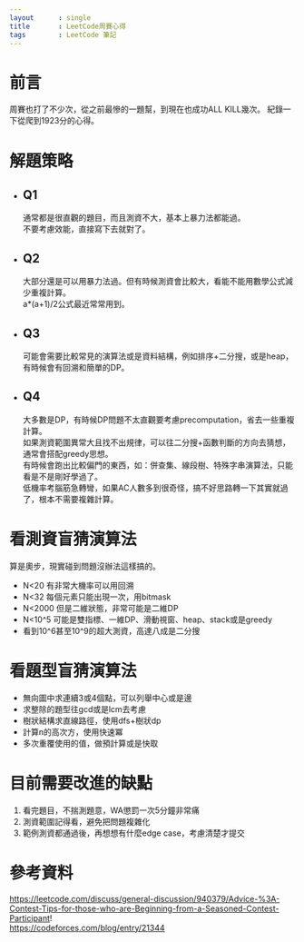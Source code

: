 ```yaml
---
layout      : single
title       : LeetCode周賽心得
tags 		: LeetCode 筆記
---
```


# 前言
周賽也打了不少次，從之前最慘的一題幫，到現在也成功ALL KILL幾次。
紀錄一下從爬到1923分的心得。  

# 解題策略  
- ## Q1  
    通常都是很直觀的題目，而且測資不大，基本上暴力法都能過。  
    不要考慮效能，直接寫下去就對了。

- ## Q2
    大部分還是可以用暴力法過。但有時候測資會比較大，看能不能用數學公式減少重複計算。  
    a*(a+1)/2公式最近常常用到。

- ## Q3
    可能會需要比較常見的演算法或是資料結構，例如排序+二分搜，或是heap，有時候會有回溯和簡單的DP。

- ## Q4
    大多數是DP，有時候DP問題不太直觀要考慮precomputation，省去一些重複計算。  
    如果測資範圍異常大且找不出規律，可以往二分搜+函數判斷的方向去猜想，通常會搭配greedy思想。  
    有時候會跑出比較偏門的東西，如：併查集、線段樹、特殊字串演算法，只能看是不是剛好學過了。  
    低機率考腦筋急轉彎，如果AC人數多到很奇怪，搞不好思路轉一下其實就過了，根本不需要複雜計算。

# 看測資盲猜演算法
算是奧步，現實碰到問題沒辦法這樣搞的。
- N<20 有非常大機率可以用回溯  
- N<32 每個元素只能出現一次，用bitmask
- N<2000 但是二維狀態，非常可能是二維DP  
- N<10^5 可能是雙指標、一維DP、滑動視窗、heap、stack或是greedy
- 看到10^6甚至10^9的超大測資，高達八成是二分搜

# 看題型盲猜演算法
- 無向圖中求連續3或4個點，可以列舉中心或是邊  
- 求整除的題型往gcd或是lcm去考慮  
- 樹狀結構求直線路徑，使用dfs+樹狀dp  
- 計算n的高次方，使用快速冪  
- 多次重覆使用的值，做預計算或是快取

# 目前需要改進的缺點
1. 看完題目，不揣測題意，WA懲罰一次5分鐘非常痛  
2. 測資範圍記得看，避免把問題複雜化  
3. 範例測資都通過後，再想想有什麼edge case，考慮清楚才提交  

# 參考資料
https://leetcode.com/discuss/general-discussion/940379/Advice-%3A-Contest-Tips-for-those-who-are-Beginning-from-a-Seasoned-Contest-Participant!  
https://codeforces.com/blog/entry/21344  
